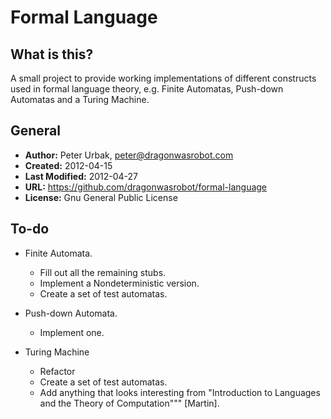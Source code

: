 Formal Language
======================

## What is this?
A small project to provide working implementations of different constructs used
in formal language theory, e.g. Finite Automatas, Push-down Automatas and a
Turing Machine.

## General

- **Author:** Peter Urbak, peter@dragonwasrobot.com
- **Created:** 2012-04-15
- **Last Modified:** 2012-04-27
- **URL:** https://github.com/dragonwasrobot/formal-language
- **License:** Gnu General Public License

## To-do

* Finite Automata.
  * Fill out all the remaining stubs.
  * Implement a Nondeterministic version.
  * Create a set of test automatas.

* Push-down Automata.
  * Implement one.

* Turing Machine
  * Refactor
  * Create a set of test automatas.
  * Add anything that looks interesting from "Introduction to Languages and the
     Theory of Computation""" [Martin].
